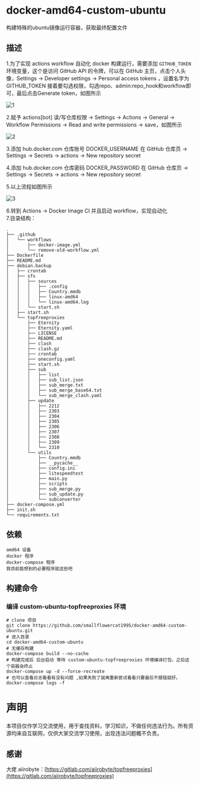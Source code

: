 # docker-amd64-custom-ubuntu
构建特殊的ubuntu镜像运行容器，获取最终配置文件
## 描述
1.为了实现 actions workflow 自动化 docker 构建运行，需要添加 `GITHUB_TOKEN` 环境变量，这个是访问 GitHub API 的令牌，可以在 GitHub 主页，点击个人头像，Settings -> Developer settings -> Personal access tokens ，设置名字为 GITHUB_TOKEN 接着要勾选权限，勾选repo、admin:repo_hook和workflow即可，最后点击Generate token，如图所示  

![1](https://github.com/smallflowercat1995/docker-amd64-custom-ubuntu-topfreeproxies/assets/144557489/04b8ed26-d4c8-46f5-a9ac-5b1fcb08fa48)

2.赋予 actions[bot] 读/写仓库权限 -> Settings -> Actions -> General -> Workflow Permissions -> Read and write permissions -> save，如图所示

![2](https://github.com/smallflowercat1995/docker-amd64-custom-ubuntu-topfreeproxies/assets/144557489/4d7f653a-b87e-4c5c-b1c4-c79bd8dc3078)

3.添加 hub.docker.com 仓库账号 DOCKER_USERNAME 在 GitHub 仓库页 -> Settings -> Secrets -> actions -> New repository secret

4.添加 hub.docker.com 仓库密码 DOCKER_PASSWORD 在 GitHub 仓库页 -> Settings -> Secrets -> actions -> New repository secret

5.以上流程如图所示  

![3](https://github.com/smallflowercat1995/docker-amd64-custom-ubuntu-topfreeproxies/assets/144557489/b756ab93-20ce-4fc1-a16a-094006ba0534)

6.转到 Actions -> Docker Image CI 并且启动 workflow，实现自动化  
7.目录结构：  

    .  
    ├── .github
    │   └── workflows
    │       ├── docker-image.yml
    │       └── remove-old-workflow.yml
    ├── Dockerfile
    ├── README.md
    ├── debian.backup
    │   ├── crontab
    │   ├── sfs
    │   │   ├── sources
    │   │   │   ├── .config
    │   │   │   ├── Country.mmdb
    │   │   │   ├── linux-amd64
    │   │   │   └── linux-amd64.log
    │   │   └── start.sh
    │   ├── start.sh
    │   └── topfreeproxies
    │       ├── Eternity
    │       ├── Eternity.yaml
    │       ├── LICENSE
    │       ├── README.md
    │       ├── clash
    │       ├── clash.gz
    │       ├── crontab
    │       ├── oneconfig.yaml
    │       ├── start.sh
    │       ├── sub
    │       │   ├── list
    │       │   ├── sub_list.json
    │       │   ├── sub_merge.txt
    │       │   ├── sub_merge_base64.txt
    │       │   └── sub_merge_clash.yaml
    │       ├── update
    │       │   ├── 2212
    │       │   ├── 2303
    │       │   ├── 2304
    │       │   ├── 2305
    │       │   ├── 2306
    │       │   ├── 2307
    │       │   ├── 2308
    │       │   ├── 2309
    │       │   └── 2310
    │       └── utils
    │           ├── Country.mmdb
    │           ├── __pycache__
    │           ├── config.ini
    │           ├── litespeedtest
    │           ├── main.py
    │           ├── scripts
    │           ├── sub_merge.py
    │           ├── sub_update.py
    │           └── subconverter
    ├── docker-compose.yml
    ├── init.sh
    └── requirements.txt 

## 依赖
    amd64 设备
    docker 程序
    docker-compose 程序
    我目前能想到的必要程序就这些吧

## 构建命令
### 编译 custom-ubuntu-topfreeproxies 环境
    # clone 项目
    git clone https://github.com/smallflowercat1995/docker-amd64-custom-ubuntu.git
    # 进入目录
    cd docker-amd64-custom-ubuntu
    # 无缓存构建
    docker-compose build --no-cache
    # 构建完成后 后台启动 等待 custom-ubuntu-topfreeproxies 环境编译打包，之后这个容器会终止
    docker-compose up -d --force-recreate
    # 也可以查看日志看看有没有问题 ,如果失败了就再重新尝试看看只要最后不报错就好。  
    docker-compose logs -f

# 声明
本项目仅作学习交流使用，用于查找资料，学习知识，不做任何违法行为。所有资源均来自互联网，仅供大家交流学习使用，出现违法问题概不负责。

## 感谢  
大佬 aiirobyte：[https://gitlab.com/aiirobyte/topfreeproxies](https://gitlab.com/aiirobyte/topfreeproxies)

